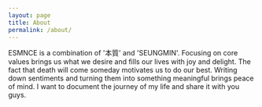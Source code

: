 ```yaml
---
layout: page
title: About
permalink: /about/
---
```


ESMNCE is a combination of '本質' and 'SEUNGMIN'. Focusing on core values brings us what we desire and fills our lives with joy and delight. The fact that death will come someday motivates us to do our best. Writing down sentiments and turning them into something meaningful brings peace of mind. I want to document the journey of my life and share it with you guys.
